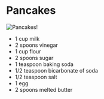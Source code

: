 ---
---
# Pancakes

![Pancakes!](https://lh3.googleusercontent.com/zNHdocsYY-hGbqlRpnY1pbhHvsjj_1PPaY0HIoJPgOvpfFN8T4BwfyRHDO5US_MqTXj8rqkVSZCSLt_bKSo6fgWJCSa3OphpjLH1ic6PpxaGW5hcfbIs6sO7Qb8p5l8cgJO9heFb_etSskhkjDmYwKsjt4_SjrNpTgMlt8sRGqr28Dh8BUGXvUtA9-sYUCI472gQxdTjiEM2TzAdGfvvtJvV6c6B4yupanAKBY8OU7LsrD4BDAFQVi3TY24LC5xM5_jw3Hy7EePJD2vnEn2z8_Jout4DC3rhk7_Ivv7CRY8Bhvb3mraCszwl-21F5m_YXRkn11JHDd4SBGeFchBeVSnAemtmrBM64GkHkxeal0Jr0kcV5jKYTswqABt3Fn1OFKKREK59EPu5rgZfvdjDtDZO6tc_whWrMbL1UVi9l9SU-ced61EYiquVIjed5VHj9ZNxbvP6-OFog3enTw1HyOUiWVUTVt9GhDczgtqhTILRDhGjYU5PJwTNbiHBiu13O3Vgl8_uLsHYHE_gBAsH4ytLerdIKQ5WN7tgiu-uJcRum_5BbVmUbAgvx1pthvqSZOzYOQezTjPA_Hlm_76Wj1_fia8QX5i1kh684GT7wqiM2jZTulTIbKvicoElqOjIAee9pDghywlrZlLIp6gIV53B4XWH9m3uAOEGxB6QfFMiD0E3hCpTIg2bk3ibG7scZLKCmI9rZPFyKjRcwl8oQNbbwlKjRkyqPgUR5LZdxFD7ROA4fuNkCq7q=w1292-h970-no "Pancakes")

- 1 cup milk
- 2 spoons vinegar
- 1 cup flour
- 2 spoons sugar
- 1 teaspoon baking soda
- 1/2 teaspoon bicarbonate of soda
- 1/2 teaspoon salt
- 1 egg
- 2 spoons melted butter

